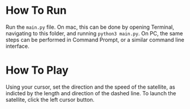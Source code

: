 # How To Run
Run the `main.py` file. On mac, this can be done by opening Terminal, navigating to this folder, and running `python3 main.py`. On PC, the same steps can be performed in Command Prompt, or a similar command line interface.

# How To Play
Using your cursor, set the direction and the speed of the satellite, as indicted by the length and direction of the dashed line. To launch the satellite, click the left cursor button.